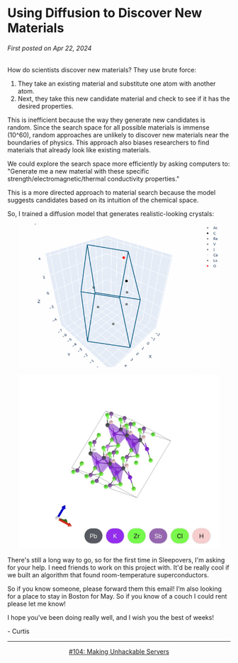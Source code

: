 # Using Diffusion to Discover New Materials

###### First posted on Apr 22, 2024

How do scientists discover new materials? They use brute force:

1) They take an existing material and substitute one atom with another atom.
2) Next, they take this new candidate material and check to see if it has the desired properties.

This is inefficient because the way they generate new candidates is random. Since the search space for all possible materials is immense (10^60), random approaches are unlikely to discover new materials near the boundaries of physics. This approach also biases researchers to find materials that already look like existing materials.

We could explore the search space more efficiently by asking computers to: "Generate me a new material with these specific strength/electromagnetic/thermal conductivity properties."

This is a more directed approach to material search because the model suggests candidates based on its intuition of the chemical space.

So, I trained a diffusion model that generates realistic-looking crystals:

<p align="center">
  <img width="90%" src="../assets/105/diffuse_crystal.gif" alt="The diffusion model generating a crystal."/>
</p>
 
 <p align="center">
  <img width="90%" src="../assets/105/clean_crystal.png" alt="A generated crystal."/>
</p>


There's still a long way to go, so for the first time in Sleepovers, I'm asking for your help. I need friends to work on this project with. It'd be really cool if we built an algorithm that found room-temperature superconductors.

So if you know someone, please forward them this email! I’m also looking for a place to stay in Boston for May. So if you know of a couch I could rent please let me know!

I hope you've been doing really well, and I wish you the best of weeks!

\- Curtis

<!--START OF FOOTER-->
<hr style="margin-top:9px;height:1px;border: 0;background-image: linear-gradient(to right, rgba(0, 0, 0, 0.0), rgba(0, 0, 0, 0.5),rgba(0, 0, 0, 0.0));">
<!--START OF ISSUE NAVIGATION LINKS-->
<p align="center"><a href='104_making_unhackable_servers.md'>#104: Making Unhackable Servers</a></p>
<!--START OF ISSUE NAVIGATION LINKS-->
<!--END OF FOOTER-->
